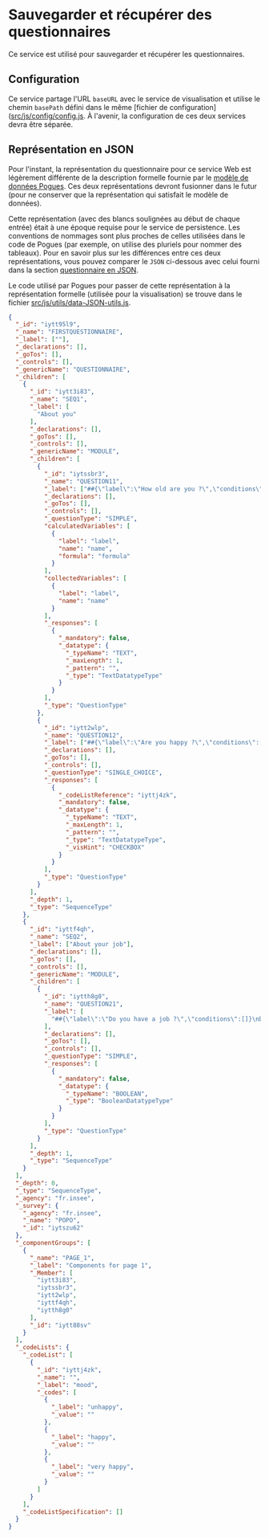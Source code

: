 # Sauvegarder et récupérer des questionnaires

Ce service est utilisé pour sauvegarder et récupérer les questionnaires.

## Configuration

Ce service partage l'URL `baseURL` avec le service de visualisation et utilise le chemin `basePath` défini dans le même [fichier de configuration]([src/js/config/config.js](https://github.com/InseeFr/Pogues/blob/master/src/js/config/config.js). À l'avenir, la configuration de ces deux services devra être séparée.

## Représentation en JSON

Pour l'instant, la représentation du questionnaire pour ce service Web est légèrement différente de la description formelle fournie par le [modèle de données Pogues](./schema.md). Ces deux représentations devront fusionner dans le futur (pour ne conserver que la représentation qui satisfait le modèle de données).

Cette représentation (avec des blancs soulignées au début de chaque entrée) était à une époque requise pour le service de persistence. Les conventions de nommages sont plus proches de celles utilisées dans le code de Pogues (par exemple, on utilise des pluriels pour nommer des tableaux). Pour en savoir plus sur les différences entre ces deux représentations, vous pouvez comparer le `JSON` ci-dessous avec celui fourni dans la section [questionnaire en JSON](/remote-apis/questionnaire-json.md).

Le code utilisé par Pogues pour passer de cette représentation à la représentation formelle (utilisée pour la visualisation) se trouve dans le fichier  [src/js/utils/data-JSON-utils.js](https://github.com/InseeFr/Pogues/blob/master/src/js/utils/data-JSON-utils.js).


```json
{
  "_id": "iytt95l9",
  "_name": "FIRSTQUESTIONNAIRE",
  "_label": [""],
  "_declarations": [],
  "_goTos": [],
  "_controls": [],
  "_genericName": "QUESTIONNAIRE",
  "_children": [
    {
      "_id": "iytt3i83",
      "_name": "SEQ1",
      "_label": [
        "About you"
      ],
      "_declarations": [],
      "_goTos": [],
      "_controls": [],
      "_genericName": "MODULE",
      "_children": [
        {
          "_id": "iytssbr3",
          "_name": "QUESTION11",
          "_label": ["##{\"label\":\"How old are you ?\",\"conditions\":[]}\nHow old are you ?"],
          "_declarations": [],
          "_goTos": [],
          "_controls": [],
          "_questionType": "SIMPLE",
          "calculatedVariables": [
            {
              "label": "label",
              "name": "name",
              "formula": "formula"
            }
          ],
          "collectedVariables": [
            {
              "label": "label",
              "name": "name"
            }
          ],
          "_responses": [
            {
              "_mandatory": false,
              "_datatype": {
                "_typeName": "TEXT",
                "_maxLength": 1,
                "_pattern": "",
                "_type": "TextDatatypeType"
              }
            }
          ],
          "_type": "QuestionType"
        },
        {
          "_id": "iytt2wlp",
          "_name": "QUESTION12",
          "_label": ["##{\"label\":\"Are you happy ?\",\"conditions\":[]}\nAre you happy ?"],
          "_declarations": [],
          "_goTos": [],
          "_controls": [],
          "_questionType": "SINGLE_CHOICE",
          "_responses": [
            {
              "_codeListReference": "iyttj4zk",
              "_mandatory": false,
              "_datatype": {
                "_typeName": "TEXT",
                "_maxLength": 1,
                "_pattern": "",
                "_type": "TextDatatypeType",
                "_visHint": "CHECKBOX"
              }
            }
          ],
          "_type": "QuestionType"
        }
      ],
      "_depth": 1,
      "_type": "SequenceType"
    },
    {
      "_id": "iyttf4qh",
      "_name": "SEQ2",
      "_label": ["About your job"],
      "_declarations": [],
      "_goTos": [],
      "_controls": [],
      "_genericName": "MODULE",
      "_children": [
        {
          "_id": "iytth8g0",
          "_name": "QUESTION21",
          "_label": [
            "##{\"label\":\"Do you have a job ?\",\"conditions\":[]}\nDo you have a job ?"
          ],
          "_declarations": [],
          "_goTos": [],
          "_controls": [],
          "_questionType": "SIMPLE",
          "_responses": [
            {
              "_mandatory": false,
              "_datatype": {
                "_typeName": "BOOLEAN",
                "_type": "BooleanDatatypeType"
              }
            }
          ],
          "_type": "QuestionType"
        }
      ],
      "_depth": 1,
      "_type": "SequenceType"
    }
  ],
  "_depth": 0,
  "_type": "SequenceType",
  "_agency": "fr.insee",
  "_survey": {
    "_agency": "fr.insee",
    "_name": "POPO",
    "_id": "iytszu62"
  },
  "_componentGroups": [
    {
      "_name": "PAGE_1",
      "_label": "Components for page 1",
      "_Member": [
        "iytt3i83",
        "iytssbr3",
        "iytt2wlp",
        "iyttf4qh",
        "iytth8g0"
      ],
      "_id": "iytt88sv"
    }
  ],
  "_codeLists": {
    "_codeList": [
      {
        "_id": "iyttj4zk",
        "_name": "",
        "_label": "mood",
        "_codes": [
          {
            "_label": "unhappy",
            "_value": ""
          },
          {
            "_label": "happy",
            "_value": ""
          },
          {
            "_label": "very happy",
            "_value": ""
          }
        ]
      }
    ],
    "_codeListSpecification": []
  }
}
```